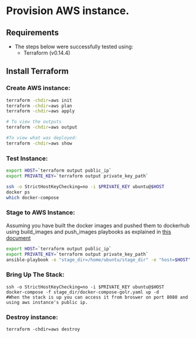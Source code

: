 # Provision AWS instance.

## Requirements 

- The steps below were successfully tested using:
    - Terraform (v0.14.4)

## Install Terraform


### Create AWS instance: 


```sh
terraform -chdir=aws init
terraform -chdir=aws plan
terraform -chdir=aws apply

# To view the outputs
terraform -chdir=aws output 

#To view what was deployed:
terraform -chdir=aws show 

```

### Test Instance: 

```sh
export HOST=`terraform output public_ip`
export PRIVATE_KEY=`terraform output private_key_path`

ssh -o StrictHostKeyChecking=no -i $PRIVATE_KEY ubuntu@$HOST
docker ps
which docker-compose
```

### Stage to AWS Instance: 

Assuming you have built the docker images and pushed them to dockerhub using 
build_images and push_images playbooks as explained in [this document](../README.md)

```sh
export HOST=`terraform output public_ip`
export PRIVATE_KEY=`terraform output private_key_path`
ansible-playbook -e "stage_dir=/home/ubuntu/stage_dir" -e "host=$HOST" --private-key $PRIVATE_KEY  -u ubuntu -i "$HOST,"  stage.yaml
```

### Bring Up The Stack: 

```
ssh -o StrictHostKeyChecking=no -i $PRIVATE_KEY ubuntu@$HOST
docker-compose -f stage_dir/docker-compose-golr.yaml up -d
#When the stack is up you can access it from broswer on port 8080 and using aws instance's public ip. 
```

### Destroy instance:
```
terraform -chdir=aws destroy
```


